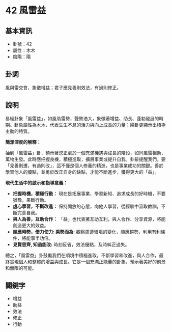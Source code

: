 # 42 風雷益

## 基本資訊
- 卦號：42
- 屬性：木木
- 陰陽：陽

## 卦詞
風與雷交會，象徵增益；君子應見善則效法，有過則修正。

## 說明
易經卦象「風雷益」，如風助雷勢，聲勢浩大，象徵著增益、助長、蓬勃發展的時期。卦象屬性為木木，代表生生不息的活力與向上成長的力量；陽卦更顯示出積極主動的特質。

**簡潔深度的解釋：**

抽到「風雷益」卦，預示著您正處於一個充滿機遇與成長的階段，如同風雷相助，萬物生發。此時應把握良機，積極進取，擴展事業或提升自我。卦辭提醒我們，要「見善則遷，有過則改」，這不僅是個人修養的精進，也是事業成功的關鍵。善於學習他人的優點，並勇於改正自身的缺點，才能不斷進步，獲得更大的「益」。

**現代生活中的啟示和指導意義：**

*   **把握時機，積極行動：** 現在是拓展事業、學習新知、追求成長的好時機，不要猶豫，果斷行動。
*   **虛心學習，不斷改進：** 保持開放的心態，向他人學習，從經驗中汲取教訓，不斷完善自我。
*   **與人為善，互助合作：** 「益」也代表著互助互利，與人合作、分享資源，將能創造更大的效益。
*   **順應時勢，借力使力: 乘勢而為:** 觀察周遭環境的變化，順應趨勢，利用有利條件，將能事半功倍。
* **見賢思齊, 知過能改:** 時刻反省，效法優點，及時糾正過失。

總之，「風雷益」卦鼓勵我們在順境中積極進取，不斷學習和改進，與人合作，最終實現個人和整體的增益與成長。它是一個充滿正能量的卦象，預示著美好的前景和無限的可能。

## 關鍵字
- 增益
- 助益
- 效法
- 修正
- 行動
